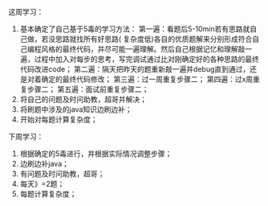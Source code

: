 这周学习：
1. 基本确定了自己基于5毒的学习方法：
	第一遍：看题后5-10min若有思路就自己做，若没思路就找所有好思路(
			复杂度低)各自的优质题解来分别形成符合自己编程风格的最终代码，并尽可能一遍理解。然后自己根据记忆和理解敲一遍，过程中加入对每步的思考，写完调试通过比对刚确定好的各种思路的最终代码改进code；
	第二遍：隔天把昨天的题重新敲一遍并debug直到通过，还是对着确定的最终代码修改；
	第三遍：过一周重复步骤二；
	第四遍：过x周重复步骤二；
	第五遍：面试前重复步骤二；
2. 将自己的问题及时问助教，超哥并解决；
3. 将刷题中涉及的java知识边刷边补；
4. 开始对每题计算复杂度；

下周学习：
1. 根据确定的5毒进行，并根据实际情况调整步骤；
2. 边刷边补java；
3. 有问题及时问助教，超哥；
4. 每天》=2题；
5. 每题计算复杂度；